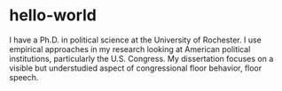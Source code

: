 # hello-world

I have a Ph.D. in political science at the University of Rochester.  I use empirical approaches in my research looking at American political institutions, particularly the U.S. Congress.  My dissertation focuses on a visible but understudied aspect of congressional floor behavior, floor speech. 
